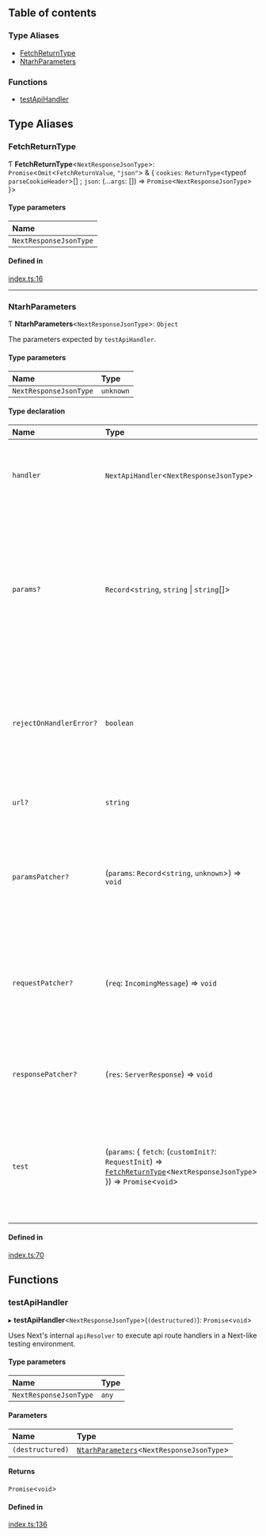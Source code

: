 ## Table of contents

### Type Aliases

- [FetchReturnType][1]
- [NtarhParameters][2]

### Functions

- [testApiHandler][3]

## Type Aliases

### FetchReturnType

Ƭ **FetchReturnType**<`NextResponseJsonType`>:
`Promise`<`Omit`<`FetchReturnValue`, `"json"`> & { `cookies`:
`ReturnType`\<typeof `parseCookieHeader`>\[] ; `json`: (...`args`: \[]) =>
`Promise`<`NextResponseJsonType`> }>

#### Type parameters

| Name                   |
| :--------------------- |
| `NextResponseJsonType` |

#### Defined in

[index.ts:16][4]

---

### NtarhParameters

Ƭ **NtarhParameters**<`NextResponseJsonType`>: `Object`

The parameters expected by `testApiHandler`.

#### Type parameters

| Name                   | Type      |
| :--------------------- | :-------- |
| `NextResponseJsonType` | `unknown` |

#### Type declaration

| Name                    | Type                                                                                                                           | Description                                                                                                                                                                                                                                                                                                                               |
| :---------------------- | :----------------------------------------------------------------------------------------------------------------------------- | :---------------------------------------------------------------------------------------------------------------------------------------------------------------------------------------------------------------------------------------------------------------------------------------------------------------------------------------- |
| `handler`               | `NextApiHandler`<`NextResponseJsonType`>                                                                                       | The actual handler under test. It should be an async function that accepts `NextApiRequest` and `NextApiResult` objects (in that order) as its two parameters.                                                                                                                                                                            |
| `params?`               | `Record`<`string`, `string` \| `string`\[]>                                                                                    | `params` is passed directly to the handler and represent processed dynamic routes. This should not be confused with query string parsing, which is handled automatically. `params: { id: 'some-id' }` is shorthand for `paramsPatcher: (params) => (params.id = 'some-id')`. This is most useful for quickly setting many params at once. |
| `rejectOnHandlerError?` | `boolean`                                                                                                                      | If `false`, errors thrown from within a handler are kicked up to Next.js's resolver to deal with, which is what would happen in production. Instead, if `true`, the [testApiHandler][3] function will reject immediately. **`default`** false                                                                                             |
| `url?`                  | `string`                                                                                                                       | `url: 'your-url'` is shorthand for `requestPatcher: (req) => (req.url = 'your-url')`                                                                                                                                                                                                                                                      |
| `paramsPatcher?`        | (`params`: `Record`<`string`, `unknown`>) => `void`                                                                            | A function that receives an object representing "processed" dynamic routes; _modifications_ to this object are passed directly to the handler. This should not be confused with query string parsing, which is handled automatically.                                                                                                     |
| `requestPatcher?`       | (`req`: `IncomingMessage`) => `void`                                                                                           | A function that receives an `IncomingMessage` object. Use this function to edit the request before it's injected into the handler. **Note: all replacement `IncomingMessage.header` names must be lowercase.**                                                                                                                            |
| `responsePatcher?`      | (`res`: `ServerResponse`) => `void`                                                                                            | A function that receives a `ServerResponse` object. Use this functions to edit the request before it's injected into the handler.                                                                                                                                                                                                         |
| `test`                  | (`params`: { `fetch`: (`customInit?`: `RequestInit`) => [`FetchReturnType`][1]<`NextResponseJsonType`> }) => `Promise`<`void`> | `test` must be a function that runs your test assertions, returning a promise (or async). This function receives one destructured parameter: `fetch`, which is the unfetch package's `fetch(...)` function but with the first parameter omitted.                                                                                          |

#### Defined in

[index.ts:70][5]

## Functions

### testApiHandler

▸ **testApiHandler**<`NextResponseJsonType`>(`(destructured)`):
`Promise`<`void`>

Uses Next's internal `apiResolver` to execute api route handlers in a Next-like
testing environment.

#### Type parameters

| Name                   | Type  |
| :--------------------- | :---- |
| `NextResponseJsonType` | `any` |

#### Parameters

| Name             | Type                                           |
| :--------------- | :--------------------------------------------- |
| `(destructured)` | [`NtarhParameters`][2]<`NextResponseJsonType`> |

#### Returns

`Promise`<`void`>

#### Defined in

[index.ts:136][6]

[1]: README.md#fetchreturntype
[2]: README.md#ntarhparameters
[3]: README.md#testapihandler
[4]:
  https://github.com/Xunnamius/next-test-api-route-handler/blob/97f2d2c/src/index.ts#L16
[5]:
  https://github.com/Xunnamius/next-test-api-route-handler/blob/97f2d2c/src/index.ts#L70
[6]:
  https://github.com/Xunnamius/next-test-api-route-handler/blob/97f2d2c/src/index.ts#L136
